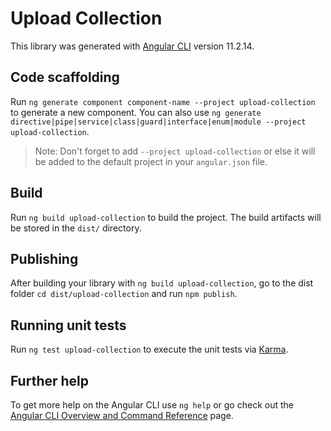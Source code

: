 # Upload Collection

This library was generated with [Angular CLI](https://github.com/angular/angular-cli) version 11.2.14.

## Code scaffolding

Run `ng generate component component-name --project upload-collection` to generate a new component. You can also use `ng generate directive|pipe|service|class|guard|interface|enum|module --project upload-collection`.

> Note: Don't forget to add `--project upload-collection` or else it will be added to the default project in your `angular.json` file.

## Build

Run `ng build upload-collection` to build the project. The build artifacts will be stored in the `dist/` directory.

## Publishing

After building your library with `ng build upload-collection`, go to the dist folder `cd dist/upload-collection` and run `npm publish`.

## Running unit tests

Run `ng test upload-collection` to execute the unit tests via [Karma](https://karma-runner.github.io).

## Further help

To get more help on the Angular CLI use `ng help` or go check out the [Angular CLI Overview and Command Reference](https://angular.io/cli) page.
